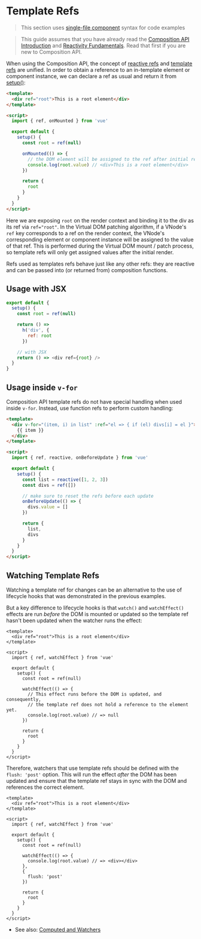 # Template Refs

> This section uses [single-file component](single-file-component.html) syntax for code examples

> This guide assumes that you have already read the [Composition API Introduction](composition-api-introduction.html) and [Reactivity Fundamentals](reactivity-fundamentals.html). Read that first if you are new to Composition API.

When using the Composition API, the concept of [reactive refs](reactivity-fundamentals.html#creating-standalone-reactive-values-as-refs) and [template refs](component-template-refs.html) are unified. In order to obtain a reference to an in-template element or component instance, we can declare a ref as usual and return it from [setup()](composition-api-setup.html):

```html
<template>
  <div ref="root">This is a root element</div>
</template>

<script>
  import { ref, onMounted } from 'vue'

  export default {
    setup() {
      const root = ref(null)

      onMounted(() => {
        // the DOM element will be assigned to the ref after initial render
        console.log(root.value) // <div>This is a root element</div>
      })

      return {
        root
      }
    }
  }
</script>
```

Here we are exposing `root` on the render context and binding it to the div as its ref via `ref="root"`. In the Virtual DOM patching algorithm, if a VNode's `ref` key corresponds to a ref on the render context, the VNode's corresponding element or component instance will be assigned to the value of that ref. This is performed during the Virtual DOM mount / patch process, so template refs will only get assigned values after the initial render.

Refs used as templates refs behave just like any other refs: they are reactive and can be passed into (or returned from) composition functions.

## Usage with JSX

```js
export default {
  setup() {
    const root = ref(null)

    return () =>
      h('div', {
        ref: root
      })

    // with JSX
    return () => <div ref={root} />
  }
}
```

## Usage inside `v-for`

Composition API template refs do not have special handling when used inside `v-for`. Instead, use function refs to perform custom handling:

```html
<template>
  <div v-for="(item, i) in list" :ref="el => { if (el) divs[i] = el }">
    {{ item }}
  </div>
</template>

<script>
  import { ref, reactive, onBeforeUpdate } from 'vue'

  export default {
    setup() {
      const list = reactive([1, 2, 3])
      const divs = ref([])

      // make sure to reset the refs before each update
      onBeforeUpdate(() => {
        divs.value = []
      })

      return {
        list,
        divs
      }
    }
  }
</script>
```

## Watching Template Refs

Watching a template ref for changes can be an alternative to the use of lifecycle hooks that was demonstrated in the previous examples.

But a key difference to lifecycle hooks is that `watch()` and `watchEffect()` effects are run *before* the DOM is mounted or updated so the template ref hasn't been updated when the watcher runs the effect:

```vue
<template>
  <div ref="root">This is a root element</div>
</template>

<script>
  import { ref, watchEffect } from 'vue'

  export default {
    setup() {
      const root = ref(null)

      watchEffect(() => {
        // This effect runs before the DOM is updated, and consequently, 
        // the template ref does not hold a reference to the element yet.
        console.log(root.value) // => null
      })

      return {
        root
      }
    }
  }
</script>
```

Therefore, watchers that use template refs should be defined with the `flush: 'post'` option. This will run the effect *after* the DOM has been updated and ensure that the template ref stays in sync with the DOM and references the correct element.

```vue
<template>
  <div ref="root">This is a root element</div>
</template>

<script>
  import { ref, watchEffect } from 'vue'

  export default {
    setup() {
      const root = ref(null)

      watchEffect(() => {
        console.log(root.value) // => <div></div>
      }, 
      {
        flush: 'post'
      })

      return {
        root
      }
    }
  }
</script>
```

* See also: [Computed and Watchers](./reactivity-computed-watchers.html#effect-flush-timing)
